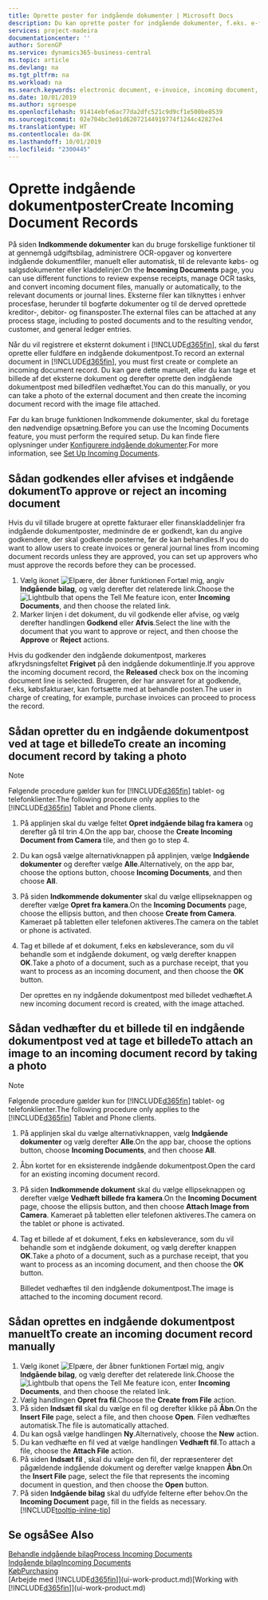 ```yaml
---
title: Oprette poster for indgående dokumenter | Microsoft Docs
description: Du kan oprette poster for indgående dokumenter, f.eks. e-fakturaer, og administrere OCR-opgaver eCommerce og dokumentudveksling.
services: project-madeira
documentationcenter: ''
author: SorenGP
ms.service: dynamics365-business-central
ms.topic: article
ms.devlang: na
ms.tgt_pltfrm: na
ms.workload: na
ms.search.keywords: electronic document, e-invoice, incoming document, OCR, ecommerce, document exchange, import invoice
ms.date: 10/01/2019
ms.author: sgroespe
ms.openlocfilehash: 91414ebfe6ac77da2dfc521c9d9cf1e500be8539
ms.sourcegitcommit: 02e704bc3e01d62072144919774f1244c42827e4
ms.translationtype: HT
ms.contentlocale: da-DK
ms.lasthandoff: 10/01/2019
ms.locfileid: "2300445"
---
```

# <a name="create-incoming-document-records"></a><span data-ttu-id="7a124-103">Oprette indgående dokumentposter</span><span class="sxs-lookup"><span data-stu-id="7a124-103">Create Incoming Document Records</span></span>
<span data-ttu-id="7a124-104">På siden **Indkommende dokumenter** kan du bruge forskellige funktioner til at gennemgå udgiftsbilag, administrere OCR-opgaver og konvertere indgående dokumentfiler, manuelt eller automatisk, til de relevante købs- og salgsdokumenter eller kladdelinjer.</span><span class="sxs-lookup"><span data-stu-id="7a124-104">On the **Incoming Documents** page, you can use different functions to review expense receipts, manage OCR tasks, and convert incoming document files, manually or automatically, to the relevant documents or journal lines.</span></span> <span data-ttu-id="7a124-105">Eksterne filer kan tilknyttes i enhver procesfase, herunder til bogførte dokumenter og til de derved oprettede kreditor-, debitor- og finansposter.</span><span class="sxs-lookup"><span data-stu-id="7a124-105">The external files can be attached at any process stage, including to posted documents and to the resulting vendor, customer, and general ledger entries.</span></span>

<span data-ttu-id="7a124-106">Når du vil registrere et eksternt dokument i [!INCLUDE[d365fin](includes/d365fin_md.md)], skal du først oprette eller fuldføre en indgående dokumentpost.</span><span class="sxs-lookup"><span data-stu-id="7a124-106">To record an external document in [!INCLUDE[d365fin](includes/d365fin_md.md)], you must first create or complete an incoming document record.</span></span> <span data-ttu-id="7a124-107">Du kan gøre dette manuelt, eller du kan tage et billede af det eksterne dokument og derefter oprette den indgående dokumentpost med billedfilen vedhæftet.</span><span class="sxs-lookup"><span data-stu-id="7a124-107">You can do this manually, or you can take a photo of the external document and then create the incoming document record with the image file attached.</span></span>

<span data-ttu-id="7a124-108">Før du kan bruge funktionen Indkommende dokumenter, skal du foretage den nødvendige opsætning.</span><span class="sxs-lookup"><span data-stu-id="7a124-108">Before you can use the Incoming Documents feature, you must perform the required setup.</span></span> <span data-ttu-id="7a124-109">Du kan finde flere oplysninger under [Konfigurere indgående dokumenter](across-how-setup-income-documents.md).</span><span class="sxs-lookup"><span data-stu-id="7a124-109">For more information, see [Set Up Incoming Documents](across-how-setup-income-documents.md).</span></span>

## <a name="to-approve-or-reject-an-incoming-document"></a><span data-ttu-id="7a124-110">Sådan godkendes eller afvises et indgående dokument</span><span class="sxs-lookup"><span data-stu-id="7a124-110">To approve or reject an incoming document</span></span>
<span data-ttu-id="7a124-111">Hvis du vil tillade brugere at oprette fakturaer eller finanskladdelinjer fra indgående dokumentposter, medmindre de er godkendt, kan du angive godkendere, der skal godkende posterne, før de kan behandles.</span><span class="sxs-lookup"><span data-stu-id="7a124-111">If you do want to allow users to create invoices or general journal lines from incoming document records unless they are approved, you can set up approvers who must approve the records before they can be processed.</span></span>

1. <span data-ttu-id="7a124-112">Vælg ikonet ![Elpære, der åbner funktionen Fortæl mig](media/ui-search/search_small.png "Fortæl mig, hvad du vil foretage dig"), angiv **Indgående bilag**, og vælg derefter det relaterede link.</span><span class="sxs-lookup"><span data-stu-id="7a124-112">Choose the ![Lightbulb that opens the Tell Me feature](media/ui-search/search_small.png "Tell me what you want to do") icon, enter **Incoming Documents**, and then choose the related link.</span></span>
2. <span data-ttu-id="7a124-113">Marker linjen i det dokument, du vil godkende eller afvise, og vælg derefter handlingen **Godkend** eller **Afvis**.</span><span class="sxs-lookup"><span data-stu-id="7a124-113">Select the line with the document that you want to approve or reject, and then choose the **Approve** or **Reject** actions.</span></span>

<span data-ttu-id="7a124-114">Hvis du godkender den indgående dokumentpost, markeres afkrydsningsfeltet **Frigivet** på den indgående dokumentlinje.</span><span class="sxs-lookup"><span data-stu-id="7a124-114">If you approve the incoming document record, the **Released** check box on the incoming document line is selected.</span></span> <span data-ttu-id="7a124-115">Brugeren, der har ansvaret for at godkende, f.eks, købsfakturaer, kan fortsætte med at behandle posten.</span><span class="sxs-lookup"><span data-stu-id="7a124-115">The user in charge of creating, for example, purchase invoices can proceed to process the record.</span></span>

## <a name="to-create-an-incoming-document-record-by-taking-a-photo"></a><span data-ttu-id="7a124-116">Sådan opretter du en indgående dokumentpost ved at tage et billede</span><span class="sxs-lookup"><span data-stu-id="7a124-116">To create an incoming document record by taking a photo</span></span>
> [!NOTE]  
>   <span data-ttu-id="7a124-117">Følgende procedure gælder kun for [!INCLUDE[d365fin](includes/d365fin_md.md)] tablet- og telefonklienter.</span><span class="sxs-lookup"><span data-stu-id="7a124-117">The following procedure only applies to the [!INCLUDE[d365fin](includes/d365fin_md.md)] Tablet and Phone clients.</span></span>

1. <span data-ttu-id="7a124-118">På applinjen skal du vælge feltet **Opret indgående bilag fra kamera** og derefter gå til trin 4.</span><span class="sxs-lookup"><span data-stu-id="7a124-118">On the app bar, choose the **Create Incoming Document from Camera** tile, and then go to step 4.</span></span>
2. <span data-ttu-id="7a124-119">Du kan også vælge alternativknappen på applinjen, vælge **Indgående dokumenter** og derefter vælge **Alle**.</span><span class="sxs-lookup"><span data-stu-id="7a124-119">Alternatively, on the app bar, choose the options button, choose **Incoming Documents**, and then choose **All**.</span></span>
3. <span data-ttu-id="7a124-120">På siden **Indkommende dokumenter** skal du vælge ellipseknappen og derefter vælge **Opret fra kamera**.</span><span class="sxs-lookup"><span data-stu-id="7a124-120">On the **Incoming Documents** page, choose the ellipsis button, and then choose **Create from Camera**.</span></span> <span data-ttu-id="7a124-121">Kameraet på tabletten eller telefonen aktiveres.</span><span class="sxs-lookup"><span data-stu-id="7a124-121">The camera on the tablet or phone is activated.</span></span>
4. <span data-ttu-id="7a124-122">Tag et billede af et dokument, f.eks en købsleverance, som du vil behandle som et indgående dokument, og vælg derefter knappen **OK**.</span><span class="sxs-lookup"><span data-stu-id="7a124-122">Take a photo of a document, such as a purchase receipt, that you want to process as an incoming document, and then choose the **OK** button.</span></span>

    <span data-ttu-id="7a124-123">Der oprettes en ny indgående dokumentpost med billedet vedhæftet.</span><span class="sxs-lookup"><span data-stu-id="7a124-123">A new incoming document record is created, with the image attached.</span></span>

## <a name="to-attach-an-image-to-an-incoming-document-record-by-taking-a-photo"></a><span data-ttu-id="7a124-124">Sådan vedhæfter du et billede til en indgående dokumentpost ved at tage et billede</span><span class="sxs-lookup"><span data-stu-id="7a124-124">To attach an image to an incoming document record by taking a photo</span></span>
> [!NOTE]  
>   <span data-ttu-id="7a124-125">Følgende procedure gælder kun for [!INCLUDE[d365fin](includes/d365fin_md.md)] tablet- og telefonklienter.</span><span class="sxs-lookup"><span data-stu-id="7a124-125">The following procedure only applies to the [!INCLUDE[d365fin](includes/d365fin_md.md)] Tablet and Phone clients.</span></span>

1. <span data-ttu-id="7a124-126">På applinjen skal du vælge alternativknappen, vælg **Indgående dokumenter** og vælg derefter **Alle**.</span><span class="sxs-lookup"><span data-stu-id="7a124-126">On the app bar, choose the options button, choose **Incoming Documents**, and then choose **All**.</span></span>
2. <span data-ttu-id="7a124-127">Åbn kortet for en eksisterende indgående dokumentpost.</span><span class="sxs-lookup"><span data-stu-id="7a124-127">Open the card for an existing incoming document record.</span></span>
3. <span data-ttu-id="7a124-128">På siden **Indkommende dokument** skal du vælge ellipseknappen og derefter vælge **Vedhæft billede fra kamera**.</span><span class="sxs-lookup"><span data-stu-id="7a124-128">On the **Incoming Document** page, choose the ellipsis button, and then choose **Attach Image from Camera**.</span></span> <span data-ttu-id="7a124-129">Kameraet på tabletten eller telefonen aktiveres.</span><span class="sxs-lookup"><span data-stu-id="7a124-129">The camera on the tablet or phone is activated.</span></span>
4. <span data-ttu-id="7a124-130">Tag et billede af et dokument, f.eks en købsleverance, som du vil behandle som et indgående dokument, og vælg derefter knappen **OK**.</span><span class="sxs-lookup"><span data-stu-id="7a124-130">Take a photo of a document, such as a purchase receipt, that you want to process as an incoming document, and then choose the **OK** button.</span></span>

    <span data-ttu-id="7a124-131">Billedet vedhæftes til den indgående dokumentpost.</span><span class="sxs-lookup"><span data-stu-id="7a124-131">The image is attached to the incoming document record.</span></span>

## <a name="to-create-an-incoming-document-record-manually"></a><span data-ttu-id="7a124-132">Sådan oprettes en indgående dokumentpost manuelt</span><span class="sxs-lookup"><span data-stu-id="7a124-132">To create an incoming document record manually</span></span>
1. <span data-ttu-id="7a124-133">Vælg ikonet ![Elpære, der åbner funktionen Fortæl mig](media/ui-search/search_small.png "Fortæl mig, hvad du vil foretage dig"), angiv **Indgående bilag**, og vælg derefter det relaterede link.</span><span class="sxs-lookup"><span data-stu-id="7a124-133">Choose the ![Lightbulb that opens the Tell Me feature](media/ui-search/search_small.png "Tell me what you want to do") icon, enter **Incoming Documents**, and then choose the related link.</span></span>
2. <span data-ttu-id="7a124-134">Vælg handlingen **Opret fra fil**.</span><span class="sxs-lookup"><span data-stu-id="7a124-134">Choose the **Create from File** action.</span></span>  
3. <span data-ttu-id="7a124-135">På siden **Indsæt fil** skal du vælge en fil og derefter klikke på **Åbn**.</span><span class="sxs-lookup"><span data-stu-id="7a124-135">On the **Insert File** page, select a file, and then choose **Open**.</span></span> <span data-ttu-id="7a124-136">Filen vedhæftes automatisk.</span><span class="sxs-lookup"><span data-stu-id="7a124-136">The file is automatically attached.</span></span>
4. <span data-ttu-id="7a124-137">Du kan også vælge handlingen **Ny**.</span><span class="sxs-lookup"><span data-stu-id="7a124-137">Alternatively, choose the **New** action.</span></span>
5. <span data-ttu-id="7a124-138">Du kan vedhæfte en fil ved at vælge handlingen **Vedhæft fil**.</span><span class="sxs-lookup"><span data-stu-id="7a124-138">To attach a file, choose the **Attach File** action.</span></span>
6. <span data-ttu-id="7a124-139">På siden **Indsæt fil** , skal du vælge den fil, der repræsenterer det pågældende indgående dokument og derefter vælge knappen **Åbn**.</span><span class="sxs-lookup"><span data-stu-id="7a124-139">On the **Insert File** page, select the file that represents the incoming document in question, and then choose the **Open** button.</span></span>
7. <span data-ttu-id="7a124-140">På siden **Indgående bilag** skal du udfylde felterne efter behov.</span><span class="sxs-lookup"><span data-stu-id="7a124-140">On the **Incoming Document** page, fill in the fields as necessary.</span></span> [!INCLUDE[tooltip-inline-tip](includes/tooltip-inline-tip_md.md)]

## <a name="see-also"></a><span data-ttu-id="7a124-141">Se også</span><span class="sxs-lookup"><span data-stu-id="7a124-141">See Also</span></span>
[<span data-ttu-id="7a124-142">Behandle indgående bilag</span><span class="sxs-lookup"><span data-stu-id="7a124-142">Process Incoming Documents</span></span>](across-process-income-documents.md)  
[<span data-ttu-id="7a124-143">Indgående bilag</span><span class="sxs-lookup"><span data-stu-id="7a124-143">Incoming Documents</span></span>](across-income-documents.md)  
[<span data-ttu-id="7a124-144">Køb</span><span class="sxs-lookup"><span data-stu-id="7a124-144">Purchasing</span></span>](purchasing-manage-purchasing.md)  
<span data-ttu-id="7a124-145">[Arbejde med [!INCLUDE[d365fin](includes/d365fin_md.md)]](ui-work-product.md)</span><span class="sxs-lookup"><span data-stu-id="7a124-145">[Working with [!INCLUDE[d365fin](includes/d365fin_md.md)]](ui-work-product.md)</span></span>
